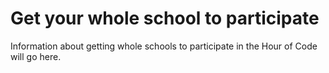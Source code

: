 

# Get your whole school to participate

Information about getting whole schools to participate in the Hour of Code will go here.